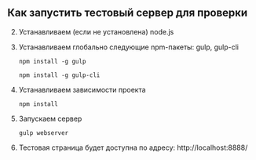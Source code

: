 

## Как запустить тестовый сервер для проверки

2. Устанавливаем (если не установлена) node.js
3. Устанавливаем глобально следующие npm-пакеты: gulp, gulp-cli

    `npm install -g gulp`

    `npm install -g gulp-cli`

4. Устанавливаем зависимости проекта

    `npm install`

5. Запускаем сервер

    `gulp webserver`

6. Тестовая страница будет доступна по адресу: http://localhost:8888/